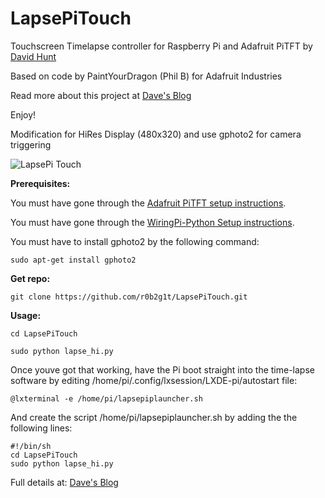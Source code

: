 LapsePiTouch
============

Touchscreen Timelapse controller for Raspberry Pi and Adafruit PiTFT by [David Hunt](http://www.davidhunt.ie) 

Based on code by PaintYourDragon (Phil B) for Adafruit Industries

Read more about this project at [Dave's Blog](http://www.davidhunt.ie/?p=3349)

Enjoy!

Modification for HiRes Display (480x320) and use gphoto2 for camera triggering

![LapsePi Touch](http://i.imgur.com/6lUPMah.png?1)

**Prerequisites:**

You must have gone through the [Adafruit PiTFT setup instructions](https://learn.adafruit.com/adafruit-pitft-3-dot-5-touch-screen-for-raspberry-pi).

You must have gone through the [WiringPi-Python Setup instructions](https://github.com/WiringPi/WiringPi-Python).

You must have to install gphoto2 by the following command:
	
	sudo apt-get install gphoto2

**Get repo:**
    
    git clone https://github.com/r0b2g1t/LapsePiTouch.git
    
    
**Usage:**

    cd LapsePiTouch

    sudo python lapse_hi.py
	
Once youve got that working, have the Pi boot straight into the time-lapse software by editing /home/pi/.config/lxsession/LXDE-pi/autostart file:

	@lxterminal -e /home/pi/lapsepiplauncher.sh

And create the script /home/pi/lapsepiplauncher.sh by adding the the following lines:

	#!/bin/sh
	cd LapsePiTouch
	sudo python lapse_hi.py

Full details at: [Dave's Blog](http://www.davidhunt.ie/?p=3349)
